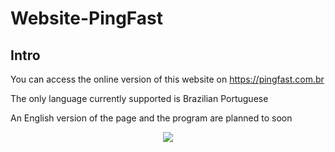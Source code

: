 # Website-PingFast

## Intro

You can access the online version of this website on https://pingfast.com.br </p>
The only language currently supported is Brazilian Portuguese </p>
An English version of the page and the program are planned to soon </p>

<p align="center">
<img src="https://user-images.githubusercontent.com/106140045/187010707-f3993723-a388-48a1-920a-2fb7879f8350.jpg?raw=true"/>
</p>
